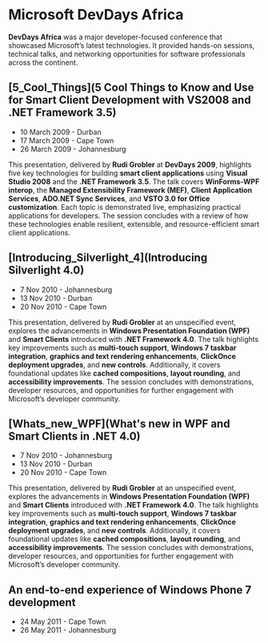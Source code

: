 # Microsoft DevDays Africa

**DevDays Africa** was a major developer-focused conference that showcased Microsoft’s latest technologies. It provided hands-on sessions, technical talks, and networking opportunities for software professionals across the continent.

## [5_Cool_Things](5 Cool Things to Know and Use for Smart Client Development with VS2008 and .NET Framework 3.5)
- 10 March 2009 - Durban
- 17 March 2009 - Cape Town
- 26 March 2009 - Johannesburg

This presentation, delivered by **Rudi Grobler** at **DevDays 2009**, highlights five key technologies for building **smart client applications** using **Visual Studio 2008** and the **.NET Framework 3.5**. The talk covers **WinForms-WPF interop**, the **Managed Extensibility Framework (MEF)**, **Client Application Services**, **ADO.NET Sync Services**, and **VSTO 3.0 for Office customization**. Each topic is demonstrated live, emphasizing practical applications for developers. The session concludes with a review of how these technologies enable resilient, extensible, and resource-efficient smart client applications.  


## [Introducing_Silverlight_4](Introducing Silverlight 4.0)
- 7 Nov 2010 - Johannesburg
- 13 Nov 2010 - Durban
- 20 Nov 2010 - Cape Town

This presentation, delivered by **Rudi Grobler** at an unspecified event, explores the advancements in **Windows Presentation Foundation (WPF)** and **Smart Clients** introduced with **.NET Framework 4.0**. The talk highlights key improvements such as **multi-touch support**, **Windows 7 taskbar integration**, **graphics and text rendering enhancements**, **ClickOnce deployment upgrades**, and **new controls**. Additionally, it covers foundational updates like **cached compositions**, **layout rounding**, and **accessibility improvements**. The session concludes with demonstrations, developer resources, and opportunities for further engagement with Microsoft’s developer community.  

## [Whats_new_WPF](What's new in WPF and Smart Clients in .NET 4.0)
- 7 Nov 2010 - Johannesburg
- 13 Nov 2010 - Durban
- 20 Nov 2010 - Cape Town

This presentation, delivered by **Rudi Grobler** at an unspecified event, explores the advancements in **Windows Presentation Foundation (WPF)** and **Smart Clients** introduced with **.NET Framework 4.0**. The talk highlights key improvements such as **multi-touch support**, **Windows 7 taskbar integration**, **graphics and text rendering enhancements**, **ClickOnce deployment upgrades**, and **new controls**. Additionally, it covers foundational updates like **cached compositions**, **layout rounding**, and **accessibility improvements**. The session concludes with demonstrations, developer resources, and opportunities for further engagement with Microsoft’s developer community.  

## An end-to-end experience of Windows Phone 7 development
- 24 May 2011 - Cape Town
- 26 May 2011 - Johannesburg
